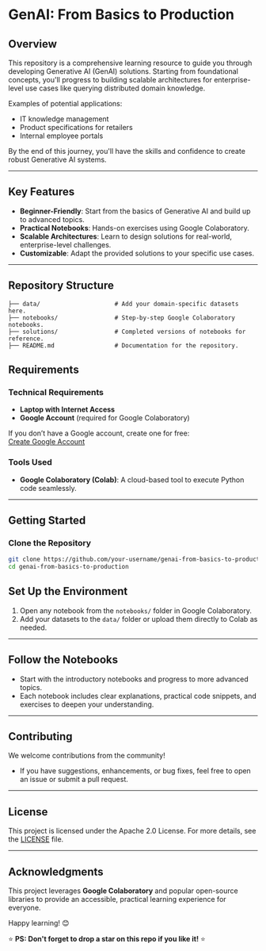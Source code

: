 # GenAI: From Basics to Production

## Overview

This repository is a comprehensive learning resource to guide you through developing Generative AI (GenAI) solutions. 
Starting from foundational concepts, you'll progress to building scalable architectures for enterprise-level use cases like querying distributed domain knowledge.

Examples of potential applications:  
- IT knowledge management  
- Product specifications for retailers  
- Internal employee portals  

By the end of this journey, you'll have the skills and confidence to create robust Generative AI systems.

---

## Key Features

- **Beginner-Friendly**: Start from the basics of Generative AI and build up to advanced topics.  
- **Practical Notebooks**: Hands-on exercises using Google Colaboratory.  
- **Scalable Architectures**: Learn to design solutions for real-world, enterprise-level challenges.  
- **Customizable**: Adapt the provided solutions to your specific use cases.  

---

## Repository Structure

```plaintext
├── data/                     # Add your domain-specific datasets here.
├── notebooks/                # Step-by-step Google Colaboratory notebooks.
├── solutions/                # Completed versions of notebooks for reference.
├── README.md                 # Documentation for the repository.
```

## Requirements

### Technical Requirements
- **Laptop with Internet Access**  
- **Google Account** (required for Google Colaboratory)  

If you don’t have a Google account, create one for free:  
[Create Google Account](https://accounts.google.com/)

### Tools Used
- **Google Colaboratory (Colab)**: A cloud-based tool to execute Python code seamlessly.

---

## Getting Started

### Clone the Repository
```bash
git clone https://github.com/your-username/genai-from-basics-to-production.git
cd genai-from-basics-to-production
```

## Set Up the Environment

1. Open any notebook from the `notebooks/` folder in Google Colaboratory.  
2. Add your datasets to the `data/` folder or upload them directly to Colab as needed.  

---

## Follow the Notebooks

- Start with the introductory notebooks and progress to more advanced topics.  
- Each notebook includes clear explanations, practical code snippets, and exercises to deepen your understanding.

---

## Contributing

We welcome contributions from the community!  
- If you have suggestions, enhancements, or bug fixes, feel free to open an issue or submit a pull request.

---

## License

This project is licensed under the Apache 2.0 License. For more details, see the [LICENSE](LICENSE) file.

---

## Acknowledgments

This project leverages **Google Colaboratory** and popular open-source libraries to provide an accessible, practical learning experience for everyone.

Happy learning! 😊

⭐ **PS: Don't forget to drop a star on this repo if you like it!** ⭐
